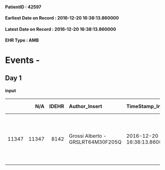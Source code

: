 
#### PatientID : 42597
#### Earliest Date on Record : 2016-12-20 16:38:13.860000
#### Latest Date on Record : 2016-12-20 16:38:13.860000
#### EHR Type : AMB

# Events - 

## Day 1

#### input
|       |    N/A |   IDEHR | Author_Insert                     | TimeStamp_Insert           | EHRType   |   PatientID |   IDDigitalSignDocument | persone_vicine   |   Unnamed: 0_x.1 |   IDANAMNESI_SOCIALE |   Non_Rilevabile_x.1 | Note_Non_Rilevabile_x.1   | ds_note_prio                                                                                            |
|------:|-------:|--------:|:----------------------------------|:---------------------------|:----------|------------:|------------------------:|:-----------------|-----------------:|---------------------:|---------------------:|:--------------------------|:--------------------------------------------------------------------------------------------------------|
| 11347 |  11347 |    8142 | Grossi Alberto - GRSLRT64M30F205Q | 2016-12-20 16:38:13.860000 | AMB       |       42597 |                  588538 | N/A              |             4887 |                 3171 |                    0 | NR                        | Si programma rientro in hospice di Mirco dopo intervento di riposizionamento drenaggio intraperitoneale |


